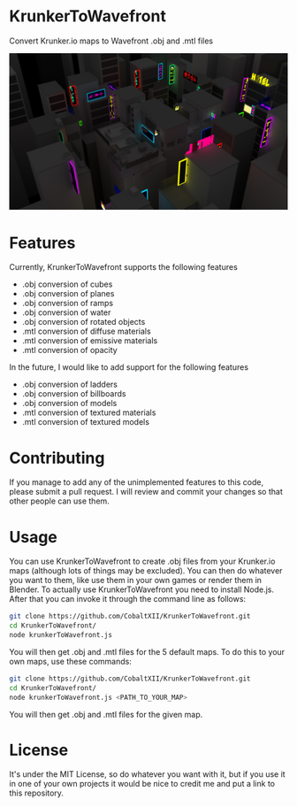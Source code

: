 # KrunkerToWavefront

Convert Krunker.io maps to Wavefront .obj and .mtl files

![Alt text](https://github.com/CobaltXII/KrunkerToWavefront/blob/master/Kanji.png?raw=true)

# Features

Currently, KrunkerToWavefront supports the following features
- .obj conversion of cubes
- .obj conversion of planes
- .obj conversion of ramps
- .obj conversion of water
- .obj conversion of rotated objects
- .mtl conversion of diffuse materials
- .mtl conversion of emissive materials
- .mtl conversion of opacity

In the future, I would like to add support for the following features
- .obj conversion of ladders
- .obj conversion of billboards
- .obj conversion of models
- .mtl conversion of textured materials
- .mtl conversion of textured models

# Contributing

If you manage to add any of the unimplemented features to this code, please submit a pull request. I will review and commit your changes so that other people can use them.

# Usage

You can use KrunkerToWavefront to create .obj files from your Krunker.io maps (although lots of things may be excluded). You can then do whatever you want to them, like use them in your own games or render them in Blender. To actually use KrunkerToWavefront you need to install Node.js. After that you can invoke it through the command line as follows:

```bash
git clone https://github.com/CobaltXII/KrunkerToWavefront.git
cd KrunkerToWavefront/
node krunkerToWavefront.js
```

You will then get .obj and .mtl files for the 5 default maps. To do this to your own maps, use these commands:

```bash
git clone https://github.com/CobaltXII/KrunkerToWavefront.git
cd KrunkerToWavefront/
node krunkerToWavefront.js <PATH_TO_YOUR_MAP>
```

You will then get .obj and .mtl files for the given map.

# License

It's under the MIT License, so do whatever you want with it, but if you use it in one of your own projects it would be nice to credit me and put a link to this repository.